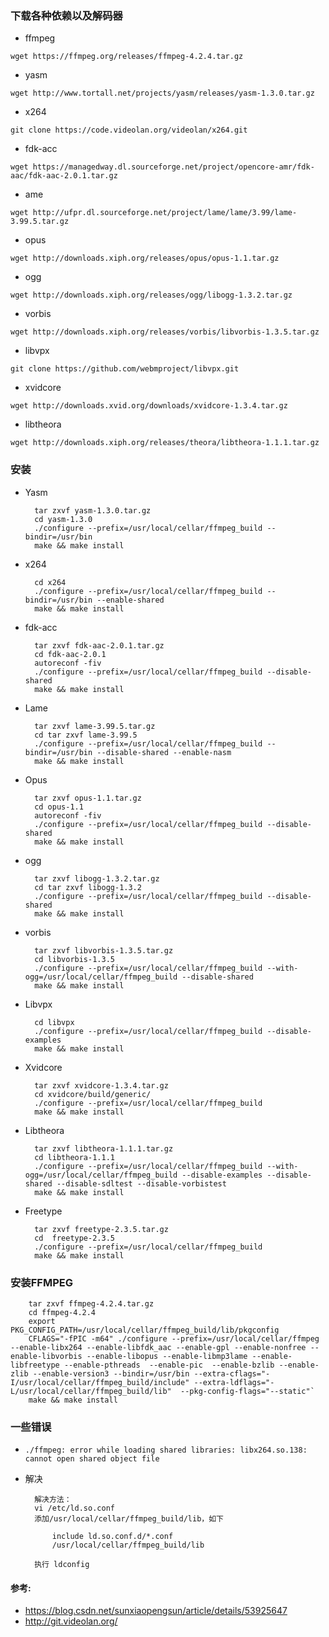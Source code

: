 ### 下载各种依赖以及解码器

- ffmpeg

`wget https://ffmpeg.org/releases/ffmpeg-4.2.4.tar.gz`

- yasm

`wget http://www.tortall.net/projects/yasm/releases/yasm-1.3.0.tar.gz`
    
- x264

`git clone https://code.videolan.org/videolan/x264.git`

- fdk-acc

`wget https://managedway.dl.sourceforge.net/project/opencore-amr/fdk-aac/fdk-aac-2.0.1.tar.gz`

- ame

`wget http://ufpr.dl.sourceforge.net/project/lame/lame/3.99/lame-3.99.5.tar.gz`


- opus

`wget http://downloads.xiph.org/releases/opus/opus-1.1.tar.gz`

- ogg

`wget http://downloads.xiph.org/releases/ogg/libogg-1.3.2.tar.gz`

- vorbis

`wget http://downloads.xiph.org/releases/vorbis/libvorbis-1.3.5.tar.gz`

- libvpx

`git clone https://github.com/webmproject/libvpx.git`

- xvidcore

`wget http://downloads.xvid.org/downloads/xvidcore-1.3.4.tar.gz`

- libtheora

`wget http://downloads.xiph.org/releases/theora/libtheora-1.1.1.tar.gz`


### 安装
- Yasm

        tar zxvf yasm-1.3.0.tar.gz
        cd yasm-1.3.0
        ./configure --prefix=/usr/local/cellar/ffmpeg_build --bindir=/usr/bin
        make && make install

- x264

        cd x264
        ./configure --prefix=/usr/local/cellar/ffmpeg_build --bindir=/usr/bin --enable-shared
        make && make install

- fdk-acc

        tar zxvf fdk-aac-2.0.1.tar.gz
        cd fdk-aac-2.0.1
        autoreconf -fiv
        ./configure --prefix=/usr/local/cellar/ffmpeg_build --disable-shared
        make && make install


- Lame

        tar zxvf lame-3.99.5.tar.gz
        cd tar zxvf lame-3.99.5
        ./configure --prefix=/usr/local/cellar/ffmpeg_build --bindir=/usr/bin --disable-shared --enable-nasm
        make && make install

 
- Opus

        tar zxvf opus-1.1.tar.gz
        cd opus-1.1
        autoreconf -fiv
        ./configure --prefix=/usr/local/cellar/ffmpeg_build --disable-shared
        make && make install

- ogg

        tar zxvf libogg-1.3.2.tar.gz
        cd tar zxvf libogg-1.3.2
        ./configure --prefix=/usr/local/cellar/ffmpeg_build --disable-shared
        make && make install

 
- vorbis

        tar zxvf libvorbis-1.3.5.tar.gz
        cd libvorbis-1.3.5
        ./configure --prefix=/usr/local/cellar/ffmpeg_build --with-ogg=/usr/local/cellar/ffmpeg_build --disable-shared
        make && make install

 
- Libvpx

        cd libvpx
        ./configure --prefix=/usr/local/cellar/ffmpeg_build --disable-examples
        make && make install

 
- Xvidcore

        tar zxvf xvidcore-1.3.4.tar.gz
        cd xvidcore/build/generic/
        ./configure --prefix=/usr/local/cellar/ffmpeg_build
        make && make install

 
- Libtheora

        tar zxvf libtheora-1.1.1.tar.gz
        cd libtheora-1.1.1
        ./configure --prefix=/usr/local/cellar/ffmpeg_build --with-ogg=/usr/local/cellar/ffmpeg_build --disable-examples --disable-shared --disable-sdltest --disable-vorbistest
        make && make install

 
- Freetype

        tar zxvf freetype-2.3.5.tar.gz 
        cd  freetype-2.3.5
        ./configure --prefix=/usr/local/cellar/ffmpeg_build
        make && make install
    

### 安装FFMPEG

        tar zxvf ffmpeg-4.2.4.tar.gz
        cd ffmpeg-4.2.4
        export PKG_CONFIG_PATH=/usr/local/cellar/ffmpeg_build/lib/pkgconfig
        CFLAGS="-fPIC -m64" ./configure --prefix=/usr/local/cellar/ffmpeg --enable-libx264 --enable-libfdk_aac --enable-gpl --enable-nonfree --enable-libvorbis --enable-libopus --enable-libmp3lame --enable-libfreetype --enable-pthreads  --enable-pic  --enable-bzlib --enable-zlib --enable-version3 --bindir=/usr/bin --extra-cflags="-I/usr/local/cellar/ffmpeg_build/include" --extra-ldflags="-L/usr/local/cellar/ffmpeg_build/lib"  --pkg-config-flags="--static"`
        make && make install 

### 一些错误
- `./ffmpeg: error while loading shared libraries: libx264.so.138: cannot open shared object file`
- 解决
        
        解决方法：
        vi /etc/ld.so.conf
        添加/usr/local/cellar/ffmpeg_build/lib，如下
        
            include ld.so.conf.d/*.conf
            /usr/local/cellar/ffmpeg_build/lib

        执行 ldconfig


#### 参考: 
- https://blog.csdn.net/sunxiaopengsun/article/details/53925647
- http://git.videolan.org/

